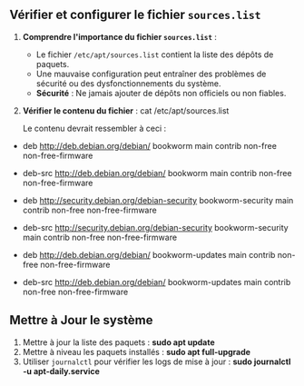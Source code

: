 
## Vérifier et configurer le fichier `sources.list`

1. **Comprendre l'importance du fichier `sources.list`** :
    - Le fichier `/etc/apt/sources.list` contient la liste des dépôts de paquets.
    - Une mauvaise configuration peut entraîner des problèmes de sécurité ou des dysfonctionnements du système.
    - **Sécurité** : Ne jamais ajouter de dépôts non officiels ou non fiables.
      
2. **Vérifier le contenu du fichier** : cat /etc/apt/sources.list
   
    Le contenu devrait ressembler à ceci :

- deb http://deb.debian.org/debian/ bookworm main contrib non-free non-free-firmware
- deb-src http://deb.debian.org/debian/ bookworm main contrib non-free non-free-firmware
    
- deb http://security.debian.org/debian-security bookworm-security main contrib non-free non-free-firmware
- deb-src http://security.debian.org/debian-security bookworm-security main contrib non-free non-free-firmware
    
- deb http://deb.debian.org/debian/ bookworm-updates main contrib non-free non-free-firmware
- deb-src http://deb.debian.org/debian/ bookworm-updates main contrib non-free non-free-firmware
    
## Mettre à Jour le système

1. Mettre à jour la liste des paquets : **sudo apt update**
2. Mettre à niveau les paquets installés : **sudo apt full-upgrade**
3. Utiliser `journalctl` pour vérifier les logs de mise à jour : **sudo journalctl -u apt-daily.service**

